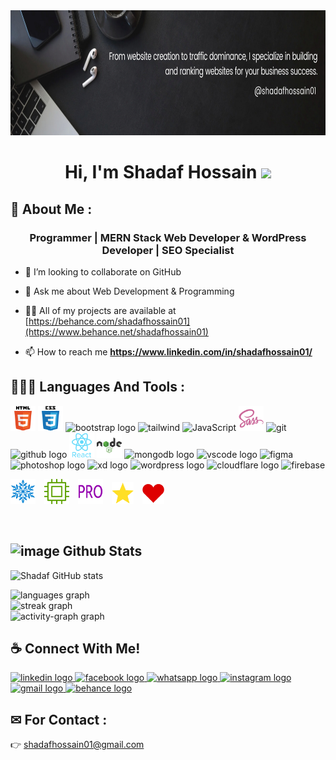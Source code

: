 
<img src="image/shadafhossain.jpg" width="100%" height="200px">



#    <h1 align="center">Hi, I'm Shadaf Hossain <img src="https://media.giphy.com/media/hvRJCLFzcasrR4ia7z/giphy.gif" width="25px"> </h1>


## 🚀 About Me :

<h3 align="center">Programmer | MERN Stack Web Developer & WordPress Developer | SEO Specialist </h3> 







- 👯 I’m looking to collaborate on GitHub 

- 💬 Ask me about Web Development & Programming

- 👨‍💻 All of my projects are available at [https://behance.com/shadafhossain01](https://www.behance.net/shadafhossain01)

- 📫 How to reach me **https://www.linkedin.com/in/shadafhossain01/**












  







###







<h2 align="left"> 👨🏽‍💻 Languages And Tools :</h2>
<p align="left"> 
 <img src="https://raw.githubusercontent.com/devicons/devicon/master/icons/html5/html5-original-wordmark.svg" alt="html5" width="40" height="40"/> 
<img src="https://raw.githubusercontent.com/devicons/devicon/master/icons/css3/css3-original-wordmark.svg" alt="css3" width="40" height="40"/> 
 <img src="https://cdn.jsdelivr.net/gh/devicons/devicon/icons/bootstrap/bootstrap-original.svg" height="40" alt="bootstrap logo"  /> 
 <img src="https://www.vectorlogo.zone/logos/tailwindcss/tailwindcss-icon.svg" alt="tailwind" width="40" height="40"/> 
   <img  alt="JavaScript" height ="42px"  src="https://raw.githubusercontent.com/rahul-jha98/github_readme_icons/main/language_and_tools/square/javascript/javascript.svg"> 
 <img src="https://raw.githubusercontent.com/devicons/devicon/master/icons/sass/sass-original.svg" alt="sass" width="40" height="40"/> 
 <img src="https://www.vectorlogo.zone/logos/git-scm/git-scm-icon.svg" alt="git" width="40" height="40"/> 
   <img src="https://skillicons.dev/icons?i=github" height="40" alt="github logo"  />
 <img src="https://raw.githubusercontent.com/devicons/devicon/master/icons/react/react-original-wordmark.svg" alt="react" width="40" height="40"/> 
   <img src="https://raw.githubusercontent.com/devicons/devicon/master/icons/nodejs/nodejs-original-wordmark.svg" alt="nodejs" width="40" height="40"/> 
    <img src="https://skillicons.dev/icons?i=mongodb" height="40" alt="mongodb logo"  />
  <img src="https://skillicons.dev/icons?i=vscode" height="40" alt="vscode logo"  />
   <img src="https://www.vectorlogo.zone/logos/figma/figma-icon.svg" alt="figma" width="40" height="40"/> 
 <img src="https://cdn.jsdelivr.net/gh/devicons/devicon/icons/photoshop/photoshop-plain.svg" height="40" alt="photoshop logo"  />
<img src="https://cdn.jsdelivr.net/gh/devicons/devicon/icons/xd/xd-plain.svg" height="40" alt="xd logo"  /> 
 <img src="https://skillicons.dev/icons?i=wordpress" height="40" alt="wordpress logo"  />
   <img src="https://skillicons.dev/icons?i=cloudflare" height="40" alt="cloudflare logo"  />
 <img src="https://www.vectorlogo.zone/logos/firebase/firebase-icon.svg" alt="firebase" width="40" height="40"/> 


<a href='https://archiveprogram.github.com/'><img src='https://raw.githubusercontent.com/acervenky/animated-github-badges/master/assets/acbadge.gif' width='40' height='40'></a> <a href='https://docs.github.com/en/developers'><img src='https://raw.githubusercontent.com/acervenky/animated-github-badges/master/assets/devbadge.gif' width='40' height='40'></a> <a href='https://github.com/pricing'><img src='https://raw.githubusercontent.com/acervenky/animated-github-badges/master/assets/pro.gif' width='40' height='40'></a> <a href='https://stars.github.com/'><img src='https://raw.githubusercontent.com/acervenky/animated-github-badges/master/assets/starbadge.gif' width='35' height='35'></a> <a href='https://docs.github.com/en/github/supporting-the-open-source-community-with-github-sponsors'><img src='https://raw.githubusercontent.com/acervenky/animated-github-badges/master/assets/sponsorbadge.gif' width='35' height='35'></a> 


<br>

## ![image](https://github.com/user-attachments/assets/3389c19f-fc87-4efe-9d19-6330a633af1c) Github Stats

 ![Shadaf GitHub stats](https://github-readme-stats.vercel.app/api?username=shadafhossain01&show_icons=true&theme=highcontrast&rank_icon=github)

 <div align="left">
  <img src="https://github-readme-stats.vercel.app/api/top-langs?username=shadafhossain01&locale=en&hide_title=false&layout=compact&card_width=320&langs_count=10&theme=darcula&hide_border=false&order=2" height="229" alt="languages graph" /> <br>
  <img src="https://streak-stats.demolab.com?user=shadafhossain01&locale=en&mode=weekly&theme=react&hide_border=true&border_radius=22&order=3" height="210" alt="streak graph" /> <br>
  <img src="https://github-readme-activity-graph.vercel.app/graph?username=shadafhossain01&radius=16&theme=vue&area=true&order=5&custom_title=Contribution%20Graph&hide_border=true" height="300" alt="activity-graph graph"  />
</div>

###


###

<h2 align="left"> ☕ Connect With Me! </h2>
<div align="left">
  <a href="https://www.linkedin.com/in/shadafhossain01/" target="_blank">
    <img src="https://img.shields.io/static/v1?message=LinkedIn&logo=linkedin&label=&color=0077B5&logoColor=white&labelColor=&style=flat" height="35" alt="linkedin logo"  />
  </a>
  <a href="https://www.facebook.com/shadafhossain01/" target="_blank">
    <img src="https://img.shields.io/static/v1?message=Facebook&logo=facebook&label=&color=1877F2&logoColor=white&labelColor=&style=flat" height="35" alt="facebook logo"  />
  </a>
  <a href="http://wa.link/duufi7" target="_blank">
    <img src="https://img.shields.io/static/v1?message=Whatsapp&logo=whatsapp&label=&color=25D366&logoColor=white&labelColor=&style=flat" height="35" alt="whatsapp logo"  />
  </a>
  <a href="https://www.instagram.com/shadafhossain01/" target="_blank">
    <img src="https://img.shields.io/static/v1?message=Instagram&logo=instagram&label=&color=E4405F&logoColor=white&labelColor=&style=flat" height="35" alt="instagram logo"  />
  </a>
  <a href="mailto:shadafhossain01@gmail.com" target="_blank">
    <img src="https://img.shields.io/static/v1?message=Gmail&logo=gmail&label=&color=D14836&logoColor=white&labelColor=&style=flat" height="35" alt="gmail logo"  />
  </a>
  <a href="https://www.behance.net/shadafhossain01" target="_blank">
    <img src="https://img.shields.io/static/v1?message=Behance&logo=behance&label=&color=1769ff&logoColor=white&labelColor=&style=flat" height="35" alt="behance logo"  />
  </a>
</div>


## ✉ For Contact :
👉 shadafhossain01@gmail.com
